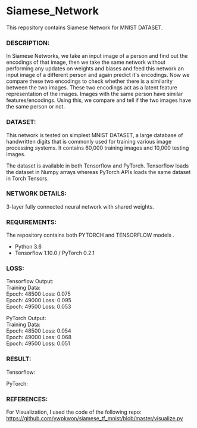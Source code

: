 # Siamese_Network

This repository contains Siamese Network for MNIST DATASET. 

### DESCRIPTION:
In Siamese Networks, we take an input image of a person and find out the encodings of that image, then we take the same network without performing any updates on weights and biases and feed this network an input image of a different person and again predict it's encodings. Now we compare these two encodings to check whether there is a similarity between the two images. These two encodings act as a latent feature representation of the images. Images with the same person have similar features/encodings. Using this, we compare and tell if the two images have the same person or not. 

### DATASET:
This network is tested on simplest MNIST DATASET, a large database of handwritten digits that is commonly used for training various image processing systems. It contains 60,000 training images and 10,000 testing images. 

The dataset is available in both Tensorflow and PyTorch. Tensorflow loads the dataset in Numpy arrays whereas PyTorch APIs loads the same dataset in Torch Tensors. 

### NETWORK DETAILS:
3-layer fully connected neural network with shared weights. 

### REQUIREMENTS:
The repository contains both PYTORCH and TENSORFLOW models . <br />
- Python 3.6 <br />
- Tensorflow 1.10.0 / PyTorch 0.2.1 <br />

### LOSS:	
Tensorflow Output: <br />
Training Data: <br />
Epoch: 48500 Loss: 0.075 <br />
Epoch: 49000 Loss: 0.095 <br />
Epoch: 49500 Loss: 0.053 <br />


PyTorch Output: <br />
Training Data: <br />
Epoch: 48500 Loss: 0.054 <br />
Epoch: 49000 Loss: 0.068 <br />
Epoch: 49500 Loss: 0.051 <br />

### RESULT:
Tensorflow:



PyTorch:



### REFERENCES:
For Visualization, I used the code of the following repo: https://github.com/ywpkwon/siamese_tf_mnist/blob/master/visualize.py






